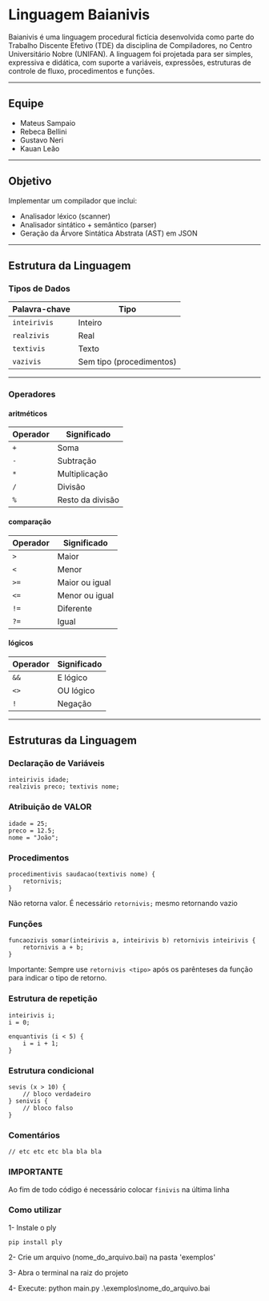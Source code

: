 # Linguagem Baianivis

Baianivis é uma linguagem procedural fictícia desenvolvida como parte do Trabalho Discente Efetivo (TDE) da disciplina de Compiladores, no Centro Universitário Nobre (UNIFAN). A linguagem foi projetada para ser simples, expressiva e didática, com suporte a variáveis, expressões, estruturas de controle de fluxo, procedimentos e funções.

---

## Equipe
- Mateus Sampaio  
- Rebeca Bellini  
- Gustavo Neri  
- Kauan Leão  

---

## Objetivo

Implementar um compilador que inclui:

- Analisador léxico (scanner)
- Analisador sintático + semântico (parser)
- Geração da Árvore Sintática Abstrata (AST) em JSON

---

## Estrutura da Linguagem

### Tipos de Dados

| Palavra-chave | Tipo                     |
| ------------- | ------------------------ |
| `inteirivis`  | Inteiro                  |
| `realzivis`   | Real                     |
| `textivis`    | Texto                    |
| `vazivis`     | Sem tipo (procedimentos) |

---

### Operadores

#### aritméticos

| Operador | Significado      |
| -------- | ---------------- |
| `+`      | Soma             |
| `-`      | Subtração        |
| `*`      | Multiplicação    |
| `/`      | Divisão          |
| `%`      | Resto da divisão |

#### comparação

| Operador | Significado    |
| -------- | -------------- |
| `>`      | Maior          |
| `<`      | Menor          |
| `>=`     | Maior ou igual |
| `<=`     | Menor ou igual |
| `!=`     | Diferente      |
| `?=`     | Igual          |

#### lógicos

| Operador | Significado |
| -------- | ----------- |
| `&&`     | E lógico    |
| `<>`     | OU lógico   |
| `!`      | Negação     |

---

## Estruturas da Linguagem

### Declaração de Variáveis
```
inteirivis idade;
realzivis preco; textivis nome;
```
### Atribuição de VALOR
```
idade = 25;
preco = 12.5;
nome = "João";
```
### Procedimentos
```
procedimentivis saudacao(textivis nome) {
    retornivis;
}
```
Não retorna valor. É necessário `retornivis;` mesmo retornando vazio

### Funções
```
funcaozivis somar(inteirivis a, inteirivis b) retornivis inteirivis {
    retornivis a + b;
}
```
Importante: Sempre use `retornivis <tipo>` após os parênteses da função para indicar o tipo de retorno.

### Estrutura de repetição
```
inteirivis i;
i = 0;

enquantivis (i < 5) {
    i = i + 1;
}
```

### Estrutura condicional
```
sevis (x > 10) {
    // bloco verdadeiro
} senivis {
    // bloco falso
}
```

### Comentários
```
// etc etc etc bla bla bla
```
### IMPORTANTE
Ao fim de todo código é necessário colocar `finivis` na última linha

### Como utilizar
1- Instale o ply
```
pip install ply
```
2- Crie um arquivo (nome_do_arquivo.bai) na pasta 'exemplos'

3- Abra o terminal na raiz do projeto

4- Execute: python main.py .\exemplos\nome_do_arquivo.bai
